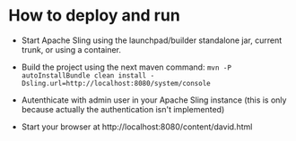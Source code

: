 # How to deploy  and run #

  * Start Apache Sling using the launchpad/builder standalone jar, current trunk, or using a container.

  * Build the project using the next maven command: `mvn -P autoInstallBundle clean install -Dsling.url=http://localhost:8080/system/console`

  * Autenthicate with admin user in your Apache Sling instance (this is only because actually the authentication isn't implemented)

  * Start your browser at http://localhost:8080/content/david.html


